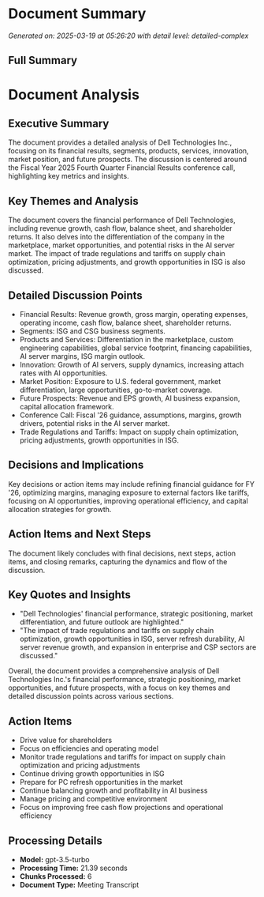# Document Summary

*Generated on: 2025-03-19 at 05:26:20 with detail level: detailed-complex*

## Full Summary

# Document Analysis

## Executive Summary
The document provides a detailed analysis of Dell Technologies Inc., focusing on its financial results, segments, products, services, innovation, market position, and future prospects. The discussion is centered around the Fiscal Year 2025 Fourth Quarter Financial Results conference call, highlighting key metrics and insights.

## Key Themes and Analysis
The document covers the financial performance of Dell Technologies, including revenue growth, cash flow, balance sheet, and shareholder returns. It also delves into the differentiation of the company in the marketplace, market opportunities, and potential risks in the AI server market. The impact of trade regulations and tariffs on supply chain optimization, pricing adjustments, and growth opportunities in ISG is also discussed.

## Detailed Discussion Points
- Financial Results: Revenue growth, gross margin, operating expenses, operating income, cash flow, balance sheet, shareholder returns.
- Segments: ISG and CSG business segments.
- Products and Services: Differentiation in the marketplace, custom engineering capabilities, global service footprint, financing capabilities, AI server margins, ISG margin outlook.
- Innovation: Growth of AI servers, supply dynamics, increasing attach rates with AI opportunities.
- Market Position: Exposure to U.S. federal government, market differentiation, large opportunities, go-to-market coverage.
- Future Prospects: Revenue and EPS growth, AI business expansion, capital allocation framework.
- Conference Call: Fiscal '26 guidance, assumptions, margins, growth drivers, potential risks in the AI server market.
- Trade Regulations and Tariffs: Impact on supply chain optimization, pricing adjustments, growth opportunities in ISG.

## Decisions and Implications
Key decisions or action items may include refining financial guidance for FY '26, optimizing margins, managing exposure to external factors like tariffs, focusing on AI opportunities, improving operational efficiency, and capital allocation strategies for growth.

## Action Items and Next Steps
The document likely concludes with final decisions, next steps, action items, and closing remarks, capturing the dynamics and flow of the discussion.

## Key Quotes and Insights
- "Dell Technologies' financial performance, strategic positioning, market differentiation, and future outlook are highlighted."
- "The impact of trade regulations and tariffs on supply chain optimization, growth opportunities in ISG, server refresh durability, AI server revenue growth, and expansion in enterprise and CSP sectors are discussed."

Overall, the document provides a comprehensive analysis of Dell Technologies Inc.'s financial performance, strategic positioning, market opportunities, and future prospects, with a focus on key themes and detailed discussion points across various sections.

## Action Items

- Drive value for shareholders
- Focus on efficiencies and operating model
- Monitor trade regulations and tariffs for impact on supply chain optimization and pricing adjustments
- Continue driving growth opportunities in ISG
- Prepare for PC refresh opportunities in the market
- Continue balancing growth and profitability in AI business
- Manage pricing and competitive environment
- Focus on improving free cash flow projections and operational efficiency

## Processing Details

- **Model:** gpt-3.5-turbo
- **Processing Time:** 21.39 seconds
- **Chunks Processed:** 6
- **Document Type:** Meeting Transcript
